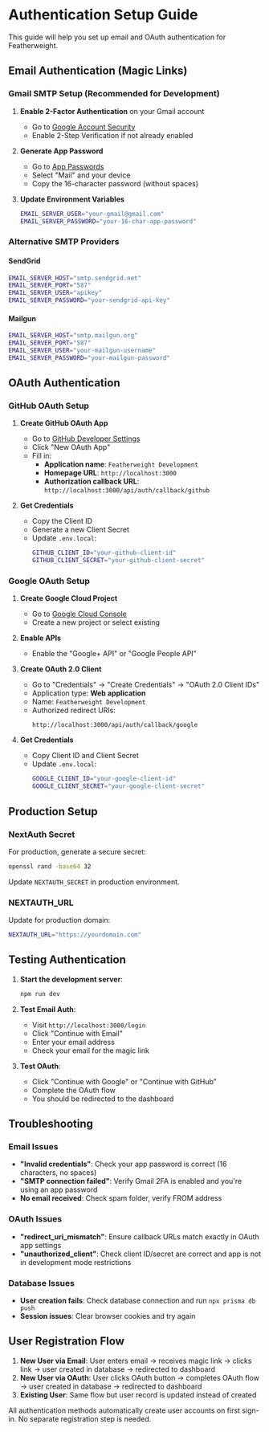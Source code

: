 # Authentication Setup Guide

This guide will help you set up email and OAuth authentication for Featherweight.

## Email Authentication (Magic Links)

### Gmail SMTP Setup (Recommended for Development)

1. **Enable 2-Factor Authentication** on your Gmail account
   - Go to [Google Account Security](https://myaccount.google.com/security)
   - Enable 2-Step Verification if not already enabled

2. **Generate App Password**
   - Go to [App Passwords](https://myaccount.google.com/apppasswords)
   - Select "Mail" and your device
   - Copy the 16-character password (without spaces)

3. **Update Environment Variables**
   ```bash
   EMAIL_SERVER_USER="your-gmail@gmail.com"
   EMAIL_SERVER_PASSWORD="your-16-char-app-password"
   ```

### Alternative SMTP Providers

#### SendGrid

```bash
EMAIL_SERVER_HOST="smtp.sendgrid.net"
EMAIL_SERVER_PORT="587"
EMAIL_SERVER_USER="apikey"
EMAIL_SERVER_PASSWORD="your-sendgrid-api-key"
```

#### Mailgun

```bash
EMAIL_SERVER_HOST="smtp.mailgun.org"
EMAIL_SERVER_PORT="587"
EMAIL_SERVER_USER="your-mailgun-username"
EMAIL_SERVER_PASSWORD="your-mailgun-password"
```

## OAuth Authentication

### GitHub OAuth Setup

1. **Create GitHub OAuth App**
   - Go to [GitHub Developer Settings](https://github.com/settings/developers)
   - Click "New OAuth App"
   - Fill in:
     - **Application name**: `Featherweight Development`
     - **Homepage URL**: `http://localhost:3000`
     - **Authorization callback URL**: `http://localhost:3000/api/auth/callback/github`

2. **Get Credentials**
   - Copy the Client ID
   - Generate a new Client Secret
   - Update `.env.local`:
     ```bash
     GITHUB_CLIENT_ID="your-github-client-id"
     GITHUB_CLIENT_SECRET="your-github-client-secret"
     ```

### Google OAuth Setup

1. **Create Google Cloud Project**
   - Go to [Google Cloud Console](https://console.cloud.google.com/apis/credentials)
   - Create a new project or select existing

2. **Enable APIs**
   - Enable the "Google+ API" or "Google People API"

3. **Create OAuth 2.0 Client**
   - Go to "Credentials" → "Create Credentials" → "OAuth 2.0 Client IDs"
   - Application type: **Web application**
   - Name: `Featherweight Development`
   - Authorized redirect URIs:
     ```
     http://localhost:3000/api/auth/callback/google
     ```

4. **Get Credentials**
   - Copy Client ID and Client Secret
   - Update `.env.local`:
     ```bash
     GOOGLE_CLIENT_ID="your-google-client-id"
     GOOGLE_CLIENT_SECRET="your-google-client-secret"
     ```

## Production Setup

### NextAuth Secret

For production, generate a secure secret:

```bash
openssl rand -base64 32
```

Update `NEXTAUTH_SECRET` in production environment.

### NEXTAUTH_URL

Update for production domain:

```bash
NEXTAUTH_URL="https://yourdomain.com"
```

## Testing Authentication

1. **Start the development server**:

   ```bash
   npm run dev
   ```

2. **Test Email Auth**:
   - Visit `http://localhost:3000/login`
   - Click "Continue with Email"
   - Enter your email address
   - Check your email for the magic link

3. **Test OAuth**:
   - Click "Continue with Google" or "Continue with GitHub"
   - Complete the OAuth flow
   - You should be redirected to the dashboard

## Troubleshooting

### Email Issues

- **"Invalid credentials"**: Check your app password is correct (16 characters, no spaces)
- **"SMTP connection failed"**: Verify Gmail 2FA is enabled and you're using an app password
- **No email received**: Check spam folder, verify FROM address

### OAuth Issues

- **"redirect_uri_mismatch"**: Ensure callback URLs match exactly in OAuth app settings
- **"unauthorized_client"**: Check client ID/secret are correct and app is not in development mode restrictions

### Database Issues

- **User creation fails**: Check database connection and run `npx prisma db push`
- **Session issues**: Clear browser cookies and try again

## User Registration Flow

1. **New User via Email**: User enters email → receives magic link → clicks link → user created in database → redirected to dashboard
2. **New User via OAuth**: User clicks OAuth button → completes OAuth flow → user created in database → redirected to dashboard
3. **Existing User**: Same flow but user record is updated instead of created

All authentication methods automatically create user accounts on first sign-in. No separate registration step is needed.
